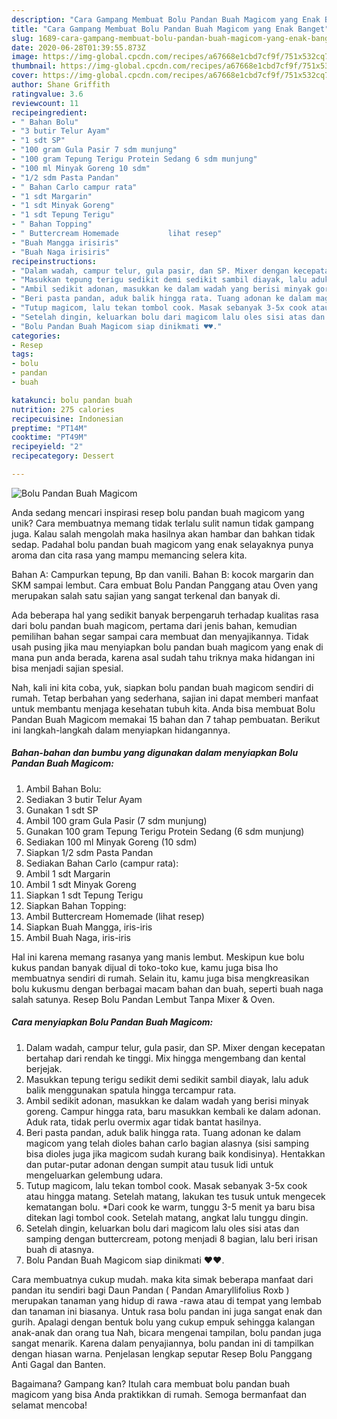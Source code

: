 ```yaml
---
description: "Cara Gampang Membuat Bolu Pandan Buah Magicom yang Enak Banget"
title: "Cara Gampang Membuat Bolu Pandan Buah Magicom yang Enak Banget"
slug: 1689-cara-gampang-membuat-bolu-pandan-buah-magicom-yang-enak-banget
date: 2020-06-28T01:39:55.873Z
image: https://img-global.cpcdn.com/recipes/a67668e1cbd7cf9f/751x532cq70/bolu-pandan-buah-magicom-foto-resep-utama.jpg
thumbnail: https://img-global.cpcdn.com/recipes/a67668e1cbd7cf9f/751x532cq70/bolu-pandan-buah-magicom-foto-resep-utama.jpg
cover: https://img-global.cpcdn.com/recipes/a67668e1cbd7cf9f/751x532cq70/bolu-pandan-buah-magicom-foto-resep-utama.jpg
author: Shane Griffith
ratingvalue: 3.6
reviewcount: 11
recipeingredient:
- " Bahan Bolu"
- "3 butir Telur Ayam"
- "1 sdt SP"
- "100 gram Gula Pasir 7 sdm munjung"
- "100 gram Tepung Terigu Protein Sedang 6 sdm munjung"
- "100 ml Minyak Goreng 10 sdm"
- "1/2 sdm Pasta Pandan"
- " Bahan Carlo campur rata"
- "1 sdt Margarin"
- "1 sdt Minyak Goreng"
- "1 sdt Tepung Terigu"
- " Bahan Topping"
- " Buttercream Homemade           lihat resep"
- "Buah Mangga irisiris"
- "Buah Naga irisiris"
recipeinstructions:
- "Dalam wadah, campur telur, gula pasir, dan SP. Mixer dengan kecepatan bertahap dari rendah ke tinggi. Mix hingga mengembang dan kental berjejak."
- "Masukkan tepung terigu sedikit demi sedikit sambil diayak, lalu aduk balik menggunakan spatula hingga tercampur rata."
- "Ambil sedikit adonan, masukkan ke dalam wadah yang berisi minyak goreng. Campur hingga rata, baru masukkan kembali ke dalam adonan. Aduk rata, tidak perlu overmix agar tidak bantat hasilnya."
- "Beri pasta pandan, aduk balik hingga rata. Tuang adonan ke dalam magicom yang telah dioles bahan carlo bagian alasnya (sisi samping bisa dioles juga jika magicom sudah kurang baik kondisinya). Hentakkan dan putar-putar adonan dengan sumpit atau tusuk lidi untuk mengeluarkan gelembung udara."
- "Tutup magicom, lalu tekan tombol cook. Masak sebanyak 3-5x cook atau hingga matang. Setelah matang, lakukan tes tusuk untuk mengecek kematangan bolu. *Dari cook ke warm, tunggu 3-5 menit ya baru bisa ditekan lagi tombol cook. Setelah matang, angkat lalu tunggu dingin."
- "Setelah dingin, keluarkan bolu dari magicom lalu oles sisi atas dan samping dengan buttercream, potong menjadi 8 bagian, lalu beri irisan buah di atasnya."
- "Bolu Pandan Buah Magicom siap dinikmati ♥️♥️."
categories:
- Resep
tags:
- bolu
- pandan
- buah

katakunci: bolu pandan buah 
nutrition: 275 calories
recipecuisine: Indonesian
preptime: "PT14M"
cooktime: "PT49M"
recipeyield: "2"
recipecategory: Dessert

---
```



![Bolu Pandan Buah Magicom](https://img-global.cpcdn.com/recipes/a67668e1cbd7cf9f/751x532cq70/bolu-pandan-buah-magicom-foto-resep-utama.jpg)

Anda sedang mencari inspirasi resep bolu pandan buah magicom yang unik? Cara membuatnya memang tidak terlalu sulit namun tidak gampang juga. Kalau salah mengolah maka hasilnya akan hambar dan bahkan tidak sedap. Padahal bolu pandan buah magicom yang enak selayaknya punya aroma dan cita rasa yang mampu memancing selera kita.

Bahan A: Campurkan tepung, Bp dan vanili. Bahan B: kocok margarin dan SKM sampai lembut. Cara embuat Bolu Pandan Panggang atau Oven yang merupakan salah satu sajian yang sangat terkenal dan banyak di.

Ada beberapa hal yang sedikit banyak berpengaruh terhadap kualitas rasa dari bolu pandan buah magicom, pertama dari jenis bahan, kemudian pemilihan bahan segar sampai cara membuat dan menyajikannya. Tidak usah pusing jika mau menyiapkan bolu pandan buah magicom yang enak di mana pun anda berada, karena asal sudah tahu triknya maka hidangan ini bisa menjadi sajian spesial.


Nah, kali ini kita coba, yuk, siapkan bolu pandan buah magicom sendiri di rumah. Tetap berbahan yang sederhana, sajian ini dapat memberi manfaat untuk membantu menjaga kesehatan tubuh kita. Anda bisa membuat Bolu Pandan Buah Magicom memakai 15 bahan dan 7 tahap pembuatan. Berikut ini langkah-langkah dalam menyiapkan hidangannya.

<!--inarticleads1-->

##### Bahan-bahan dan bumbu yang digunakan dalam menyiapkan Bolu Pandan Buah Magicom:

1. Ambil  Bahan Bolu:
1. Sediakan 3 butir Telur Ayam
1. Gunakan 1 sdt SP
1. Ambil 100 gram Gula Pasir (7 sdm munjung)
1. Gunakan 100 gram Tepung Terigu Protein Sedang (6 sdm munjung)
1. Sediakan 100 ml Minyak Goreng (10 sdm)
1. Siapkan 1/2 sdm Pasta Pandan
1. Sediakan  Bahan Carlo (campur rata):
1. Ambil 1 sdt Margarin
1. Ambil 1 sdt Minyak Goreng
1. Siapkan 1 sdt Tepung Terigu
1. Siapkan  Bahan Topping:
1. Ambil  Buttercream Homemade           (lihat resep)
1. Siapkan Buah Mangga, iris-iris
1. Ambil Buah Naga, iris-iris


Hal ini karena memang rasanya yang manis lembut. Meskipun kue bolu kukus pandan banyak dijual di toko-toko kue, kamu juga bisa lho membuatnya sendiri di rumah. Selain itu, kamu juga bisa mengkreasikan bolu kukusmu dengan berbagai macam bahan dan buah, seperti buah naga salah satunya. Resep Bolu Pandan Lembut Tanpa Mixer &amp; Oven. 

<!--inarticleads2-->

##### Cara menyiapkan Bolu Pandan Buah Magicom:

1. Dalam wadah, campur telur, gula pasir, dan SP. Mixer dengan kecepatan bertahap dari rendah ke tinggi. Mix hingga mengembang dan kental berjejak.
1. Masukkan tepung terigu sedikit demi sedikit sambil diayak, lalu aduk balik menggunakan spatula hingga tercampur rata.
1. Ambil sedikit adonan, masukkan ke dalam wadah yang berisi minyak goreng. Campur hingga rata, baru masukkan kembali ke dalam adonan. Aduk rata, tidak perlu overmix agar tidak bantat hasilnya.
1. Beri pasta pandan, aduk balik hingga rata. Tuang adonan ke dalam magicom yang telah dioles bahan carlo bagian alasnya (sisi samping bisa dioles juga jika magicom sudah kurang baik kondisinya). Hentakkan dan putar-putar adonan dengan sumpit atau tusuk lidi untuk mengeluarkan gelembung udara.
1. Tutup magicom, lalu tekan tombol cook. Masak sebanyak 3-5x cook atau hingga matang. Setelah matang, lakukan tes tusuk untuk mengecek kematangan bolu. *Dari cook ke warm, tunggu 3-5 menit ya baru bisa ditekan lagi tombol cook. Setelah matang, angkat lalu tunggu dingin.
1. Setelah dingin, keluarkan bolu dari magicom lalu oles sisi atas dan samping dengan buttercream, potong menjadi 8 bagian, lalu beri irisan buah di atasnya.
1. Bolu Pandan Buah Magicom siap dinikmati ♥️♥️.


Cara membuatnya cukup mudah. maka kita simak beberapa manfaat dari pandan itu sendiri bagi Daun Pandan ( Pandan Amaryllifolius Roxb ) merupakan tanaman yang hidup di rawa -rawa atau di tempat yang lembab dan tanaman ini biasanya. Untuk rasa bolu pandan ini juga sangat enak dan gurih. Apalagi dengan bentuk bolu yang cukup empuk sehingga kalangan anak-anak dan orang tua Nah, bicara mengenai tampilan, bolu pandan juga sangat menarik. Karena dalam penyajiannya, bolu pandan ini di tampilkan dengan hiasan warna. Penjelasan lengkap seputar Resep Bolu Panggang Anti Gagal dan Banten. 

Bagaimana? Gampang kan? Itulah cara membuat bolu pandan buah magicom yang bisa Anda praktikkan di rumah. Semoga bermanfaat dan selamat mencoba!
